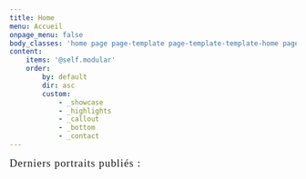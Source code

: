 ```yaml
---
title: Home
menu: Accueil
onpage_menu: false
body_classes: 'home page page-template page-template-template-home page-template-template-home-php group-blog'
content:
    items: '@self.modular'
    order:
        by: default
        dir: asc
        custom:
            - _showcase
            - _highlights
            - _callout
            - _bottom
            - _contact
---
```


<p><span style="font-size: 14pt; font-family: 'Raleway Regular'; letter-spacing: 0.06em;">Derniers portraits publi&eacute;s :<br /></span></p>